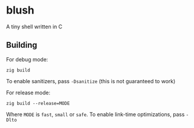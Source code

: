 # blush

A tiny shell written in C

## Building
For debug mode:

    zig build

To enable sanitizers, pass `-Dsanitize` (this is not guaranteed to work)

For release mode:

    zig build --release=MODE

Where `MODE` is `fast`, `small` or `safe`. To enable link-time optimizations, pass `-Dlto`
